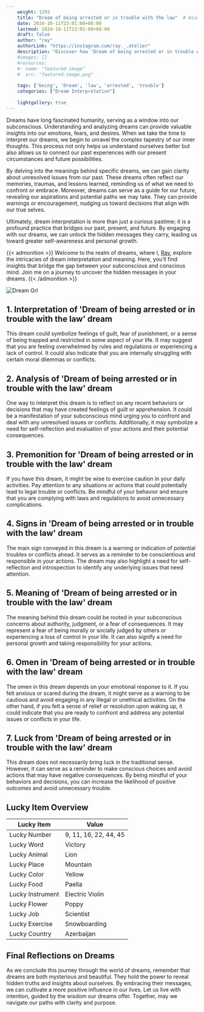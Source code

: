 ```yaml
---
    weight: 1293
    title: "Dream of being arrested or in trouble with the law"  # Assuming 'title' column exists
    date: 2024-10-11T23:01:00+08:00
    lastmod: 2024-10-11T23:01:00+08:00
    draft: false
    author: "ray"
    authorLink: "https://instagram.com/ray._.atelier"
    description: "Discover how 'Dream of being arrested or in trouble with the law' can interpret your future and uncover its significant meanings in your life."
    #images: []
    #resources:
    #- name: "featured-image"
    #  src: "featured-image.png"
    
    tags: ['being', 'Dream', 'law', 'arrested', 'trouble']
    categories: ["Dream Interpretation"]
    
    lightgallery: true
---
```

    
Dreams have long fascinated humanity, serving as a window into our subconscious. Understanding and analyzing dreams can provide valuable insights into our emotions, fears, and desires. When we take the time to interpret our dreams, we begin to unravel the complex tapestry of our inner thoughts. This process not only helps us understand ourselves better but also allows us to connect our past experiences with our present circumstances and future possibilities.

By delving into the meanings behind specific dreams, we can gain clarity about unresolved issues from our past. These dreams often reflect our memories, traumas, and lessons learned, reminding us of what we need to confront or embrace. Moreover, dreams can serve as a guide for our future, revealing our aspirations and potential paths we may take. They can provide warnings or encouragement, nudging us toward decisions that align with our true selves.

Ultimately, dream interpretation is more than just a curious pastime; it is a profound practice that bridges our past, present, and future. By engaging with our dreams, we can unlock the hidden messages they carry, leading us toward greater self-awareness and personal growth.

{{< admonition >}}
Welcome to the realm of dreams, where I, [Ray](https://instagram.com/ray._.atelier), explore the intricacies of dream interpretation and meaning. Here, you’ll find insights that bridge the gap between your subconscious and conscious mind. Join me on a journey to uncover the hidden messages in your dreams.
{{< /admonition >}}

![Dream Grl](https://cdn.pixabay.com/photo/2017/11/02/03/35/gothic-2910057_1280.jpg "Dream Grl")

## 1. Interpretation of 'Dream of being arrested or in trouble with the law' dream
 This dream could symbolize feelings of guilt, fear of punishment, or a sense of being trapped and restricted in some aspect of your life. It may suggest that you are feeling overwhelmed by rules and regulations or experiencing a lack of control. It could also indicate that you are internally struggling with certain moral dilemmas or conflicts.

## 2. Analysis of 'Dream of being arrested or in trouble with the law' dream
 One way to interpret this dream is to reflect on any recent behaviors or decisions that may have created feelings of guilt or apprehension. It could be a manifestation of your subconscious mind urging you to confront and deal with any unresolved issues or conflicts. Additionally, it may symbolize a need for self-reflection and evaluation of your actions and their potential consequences.

## 3. Premonition for 'Dream of being arrested or in trouble with the law' dream
 If you have this dream, it might be wise to exercise caution in your daily activities. Pay attention to any situations or actions that could potentially lead to legal trouble or conflicts. Be mindful of your behavior and ensure that you are complying with laws and regulations to avoid unnecessary complications.

## 4. Signs in 'Dream of being arrested or in trouble with the law' dream
 The main sign conveyed in this dream is a warning or indication of potential troubles or conflicts ahead. It serves as a reminder to be conscientious and responsible in your actions. The dream may also highlight a need for self-reflection and introspection to identify any underlying issues that need attention.

## 5. Meaning of 'Dream of being arrested or in trouble with the law' dream
 The meaning behind this dream could be rooted in your subconscious concerns about authority, judgment, or a fear of consequences. It may represent a fear of being morally or socially judged by others or experiencing a loss of control in your life. It can also signify a need for personal growth and taking responsibility for your actions.

## 6. Omen in 'Dream of being arrested or in trouble with the law' dream
 The omen in this dream depends on your emotional response to it. If you felt anxious or scared during the dream, it might serve as a warning to be cautious and avoid engaging in any illegal or unethical activities. On the other hand, if you felt a sense of relief or resolution upon waking up, it could indicate that you are ready to confront and address any potential issues or conflicts in your life.

## 7. Luck from 'Dream of being arrested or in trouble with the law' dream
 This dream does not necessarily bring luck in the traditional sense. However, it can serve as a reminder to make conscious choices and avoid actions that may have negative consequences. By being mindful of your behaviors and decisions, you can increase the likelihood of positive outcomes and avoid unnecessary trouble.

## Lucky Item Overview
| Lucky Item          | Value              |
|---------------|--------------------|
| Lucky Number        | 9, 11, 16, 22, 44, 45  |
| Lucky Word          | Victory |
| Lucky Animal        | Lion |
| Lucky Place         | Mountain     |
| Lucky Color         | Yellow     |
| Lucky Food          | Paella      |
| Lucky Instrument    | Electric Violin |
| Lucky Flower        | Poppy    |
| Lucky Job           | Scientist       |
| Lucky Exercise      | Snowboarding  |
| Lucky Country       | Azerbaijan    |


##  Final Reflections on Dreams

As we conclude this journey through the world of dreams, remember that dreams are both mysterious and beautiful. They hold the power to reveal hidden truths and insights about ourselves. By embracing their messages, we can cultivate a more positive influence in our lives. Let us live with intention, guided by the wisdom our dreams offer. Together, may we navigate our paths with clarity and purpose.
